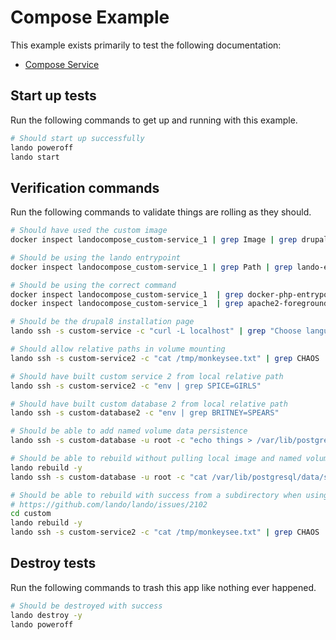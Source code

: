 Compose Example
===============

This example exists primarily to test the following documentation:

* [Compose Service](https://docs.devwithlando.io/tutorials/compose.html)

Start up tests
--------------

Run the following commands to get up and running with this example.

```bash
# Should start up successfully
lando poweroff
lando start
```

Verification commands
---------------------

Run the following commands to validate things are rolling as they should.

```bash
# Should have used the custom image
docker inspect landocompose_custom-service_1 | grep Image | grep drupal:8

# Should be using the lando entrypoint
docker inspect landocompose_custom-service_1 | grep Path | grep lando-entrypoint.sh

# Should be using the correct command
docker inspect landocompose_custom-service_1  | grep docker-php-entrypoint
docker inspect landocompose_custom-service_1  | grep apache2-foreground

# Should be the drupal8 installation page
lando ssh -s custom-service -c "curl -L localhost" | grep "Choose language"

# Should allow relative paths in volume mounting
lando ssh -s custom-service2 -c "cat /tmp/monkeysee.txt" | grep CHAOS

# Should have built custom service 2 from local relative path
lando ssh -s custom-service2 -c "env | grep SPICE=GIRLS"

# Should have built custom database 2 from local relative path
lando ssh -s custom-database2 -c "env | grep BRITNEY=SPEARS"

# Should be able to add named volume data persistence
lando ssh -s custom-database -u root -c "echo things > /var/lib/postgresql/data/stuff"

# Should be able to rebuild without pulling local image and named volumes should work
lando rebuild -y
lando ssh -s custom-database -u root -c "cat /var/lib/postgresql/data/stuff | grep things"

# Should be able to rebuild with success from a subdirectory when using custom dockerfile
# https://github.com/lando/lando/issues/2102
cd custom
lando rebuild -y
lando ssh -s custom-service2 -c "cat /tmp/monkeysee.txt" | grep CHAOS
```

Destroy tests
-------------

Run the following commands to trash this app like nothing ever happened.

```bash
# Should be destroyed with success
lando destroy -y
lando poweroff
```
